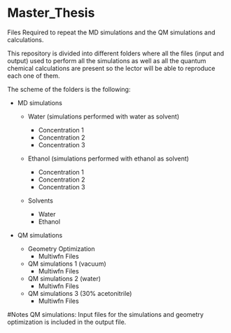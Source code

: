 # Master_Thesis
Files Required to repeat the MD simulations and the QM simulations and calculations.

This repository is divided into different folders where all the files (input and output) used to perform all the simulations as well as all the quantum chemical calculations are present so the lector will be able to reproduce each one of them. 

The scheme of the folders is the following:

- MD simulations
  - Water (simulations performed with water as solvent)
    - Concentration 1
    - Concentration 2
    - Concentration 3

  - Ethanol (simulations performed with ethanol as solvent)
    - Concentration 1
    - Concentration 2
    - Concentration 3
  - Solvents
    - Water
    - Ethanol

- QM simulations
  - Geometry Optimization
    - Multiwfn Files
  - QM simulations 1 (vacuum)
    - Multiwfn Files
  - QM simulations 2 (water)
    - Multiwfn Files
  - QM simulations 3 (30% acetonitrile)
    - Multiwfn Files

#Notes
 QM simulations: Input files for the simulations and geometry optimization is included in the output file. 
